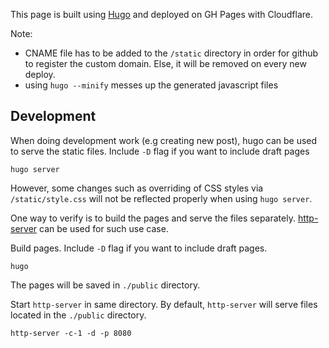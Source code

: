 This page is built using [Hugo](https://gohugo.io/) and deployed on GH Pages with Cloudflare.

Note: 
- CNAME file has to be added to the `/static` directory in order for github to register the custom domain. Else, it will be removed on every new deploy.
- using `hugo --minify` messes up the generated javascript files

## Development

When doing development work (e.g creating new post), hugo can be used to serve the static files. Include `-D` flag if you want to include draft pages
```
hugo server
```

However, some changes such as overriding of CSS styles via `/static/style.css` will not be reflected properly when using `hugo server`.

One way to verify is to build the pages and serve the files separately. [http-server](https://www.npmjs.com/package/http-server) can be used for such use case.

Build pages. Include `-D` flag if you want to include draft pages.
```
hugo
```
The pages will be saved in `./public` directory.

Start `http-server` in same directory. By default, `http-server` will serve files located in the `./public` directory.
```
http-server -c-1 -d -p 8080
```